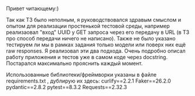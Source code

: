 Привет читающему:)

Так как ТЗ было неполным, я руководствовался здравым смыслом и опытом для реализации простенькой тестовой среды, например реализаовал "вход" UUID у GET запроса через его передачу в URL 
(в ТЗ про способ передачи ничего не написано). Также не было указано тестируем ли мы в рамках задания только модели или поверх них ещё raw responses. Я реализовал эти два подхода. 
Очень подробно описал работу приложения и тестов уже в самом коде через docstring. Постарался максимально прояснить каждый момент.


Использованные библиотеки/фреймворки указаны в файле requirements.txt , дублирую их здесь:
curlify==2.2.1
Faker==26.2.0
pydantic==2.8.2
pytest==8.3.2
Requests==2.32.3
